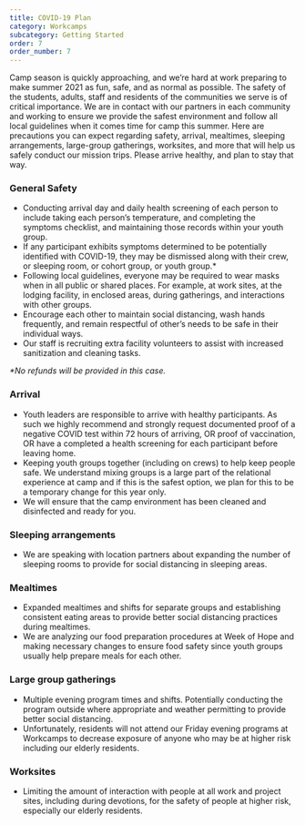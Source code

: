 ```yaml
---
title: COVID-19 Plan
category: Workcamps
subcategory: Getting Started
order: 7
order_number: 7
---
```


Camp season is quickly approaching, and we’re hard at work preparing to make summer 2021 as fun, safe, and as normal as possible. The safety of the students, adults, staff and residents of the communities we serve is of critical importance. We are in contact with our partners in each community and working to ensure we provide the safest environment and follow all local guidelines when it comes time for camp this summer. Here are precautions you can expect regarding safety, arrival, mealtimes, sleeping arrangements, large-group gatherings, worksites, and more that will help us safely conduct our mission trips. Please arrive healthy, and plan to stay that way.

### General Safety

* Conducting arrival day and daily health screening of each person to include taking each person’s temperature, and completing the symptoms checklist, and maintaining those records within your youth group.
* If any participant exhibits symptoms determined to be potentially identified with COVID-19, they may be dismissed along with their crew, or sleeping room, or cohort group, or youth group.\*
* Following local guidelines, everyone may be required to wear masks when in all public or shared places. For example, at work sites, at the lodging facility, in enclosed areas, during gatherings, and interactions with other groups.
* Encourage each other to maintain social distancing, wash hands frequently, and remain respectful of other’s needs to be safe in their individual ways.
* Our staff is recruiting extra facility volunteers to assist with increased sanitization and cleaning tasks.

*\*No refunds will be provided in this case.*

### Arrival

* Youth leaders are responsible to arrive with healthy participants. As such we highly recommend and strongly request documented proof of a negative COVID test within 72 hours of arriving, OR proof of vaccination, OR have a completed a health screening for each participant before leaving home.
* Keeping youth groups together (including on crews) to help keep people safe. We understand mixing groups is a large part of the relational experience at camp and if this is the safest option, we plan for this to be a temporary change for this year only.
* We will ensure that the camp environment has been cleaned and disinfected and ready for you.

### Sleeping arrangements

* We are speaking with location partners about expanding the number of sleeping rooms to provide for social distancing in sleeping areas.

### Mealtimes

* Expanded mealtimes and shifts for separate groups and establishing consistent eating areas to provide better social distancing practices during mealtimes.
* We are analyzing our food preparation procedures at Week of Hope and making necessary changes to ensure food safety since youth groups usually help prepare meals for each other.

### Large group gatherings

* Multiple evening program times and shifts. Potentially conducting the program outside where appropriate and weather permitting to provide better social distancing.
* Unfortunately, residents will not attend our Friday evening programs at Workcamps to decrease exposure of anyone who may be at higher risk including our elderly residents.

### Worksites

* Limiting the amount of interaction with people at all work and project sites, including during devotions, for the safety of people at higher risk, especially our elderly residents.
